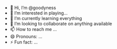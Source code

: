 - 👋 Hi, I’m @goodyness
- 👀 I’m interested in playing...
- 🌱 I’m currently learning everything
- 💞️ I’m looking to collaborate on anything available
- 📫 How to reach me ...
- 😄 Pronouns: ...
- ⚡ Fun fact: ...

<!---
goodyness/goodyness is a ✨ special ✨ repository because its `README.md` (this file) appears on your GitHub profile.
You can click the Preview link to take a look at your changes.
--->
